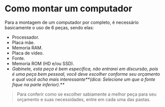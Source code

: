 # Como montar um computador

Para a montagem de um computador por completo, é necessário basicamente o uso de 6 peças, sendo elas:

* Processador.
* Placa mãe.
* Memoria RAM.
* Placa de vídeo.
* Fonte.
* Memoria ROM (HD e/ou SSD).
* _Gabinete, esta peça é bem especifica, não entrarei em discursão, pois é uma peça bem pessoal, você deve escolher conforme seu orçamento e qual você acha mais interessante**(dica: Selecione um que a fonte fique na parte inferior).**_

> Para conferir como se escolher sabiamente a melhor peça para seu orçamento e suas necessidades, entre em cada uma das pastas.